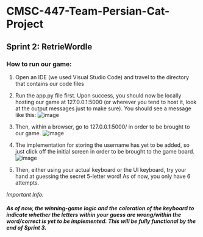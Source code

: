 # CMSC-447-Team-Persian-Cat-Project
## Sprint 2: RetrieWordle

### How to run our game:
1. Open an IDE (we used Visual Studio Code) and travel to the directory that contains our code files

2. Run the app.py file first. Upon success, you should now be locally hosting our game at 127.0.0.1:5000 (or wherever you tend to host it, look at the output messages just to make sure). You should see a message like this:
![image](https://github.com/nishithsoni/cmsc447-sp2024-TeamPersianCat/assets/145214848/311b88f5-844d-477e-8f76-affcf263defa)

3. Then, within a browser, go to 127.0.0.1:5000/ in order to be brought to our game.
![image](https://github.com/nishithsoni/cmsc447-sp2024-TeamPersianCat/assets/145214848/aa6a81ac-1e91-4a40-960c-7cb59a886713)

4. The implementation for storing the username has yet to be added, so just click off the initial screen in order to be brought to the game board.
![image](https://github.com/nishithsoni/cmsc447-sp2024-TeamPersianCat/assets/145214848/64f89b18-9fa8-4824-bd4e-51a39350e54d)


6. Then, either using your actual keyboard or the UI keyboard, try your hand at guessing the secret 5-letter word! As of now, you only have 6 attempts.


*Important Info:* 
##### *As of now, the winning-game logic and the coloration of the keyboard to indicate whether the letters within your guess are wrong/within the word/correct is yet to be implemented. This will be fully functional by the end of Sprint 3.*
